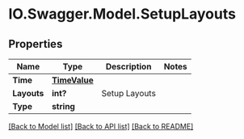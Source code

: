 # IO.Swagger.Model.SetupLayouts
## Properties

Name | Type | Description | Notes
------------ | ------------- | ------------- | -------------
**Time** | [**TimeValue**](TimeValue.md) |  | 
**Layouts** | **int?** | Setup Layouts | 
**Type** | **string** |  | 

[[Back to Model list]](../README.md#documentation-for-models) [[Back to API list]](../README.md#documentation-for-api-endpoints) [[Back to README]](../README.md)

